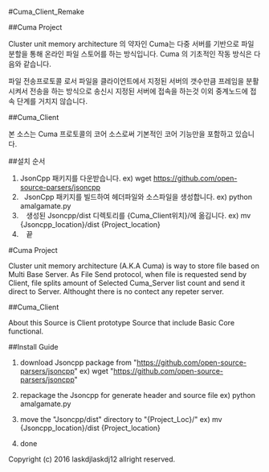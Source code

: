 

#Cuma_Client_Remake

##Cuma Project

Cluster unit memory architecture 의 약자인 Cuma는 다중 서버를 기반으로 파일 분할을 통해 온라인 파일 스토어를 하는 방식입니다. Cuma 의 기초적인 작동 방식은 다음와 같습니다.

파일 전송프로토콜 로서 파일을 클라이언트에서 지정된 서버의 갯수만큼 프레임을 분활시켜서 전송을 하는 방식으로 송신시 지정된 서버에 접속을 하는것 이외 중계노드에 접속 단계를 거치지 않습니다.

##Cuma_Client

본 소스는 Cuma 프로토콜의  코어 소스로써 기본적인 코어 기능만을 포함하고 있습니다.

##설치 순서 
1.  JsonCpp 패키지를 다운받습니다.
      ex) wget https://github.com/open-source-parsers/jsoncpp
2.    JsonCpp 패키지를 빌드하여 헤더파일와 소스파일을 생성합니다.
        ex) python amalgamate.py
3.    생성된 Jsoncpp/dist 디렉토리를 {Cuma_Client위치}/에 옮김니다.
        ex) mv {Jsoncpp_location}/dist {Project_location} 
4.    끝 


#Cuma Project

Cluster unit memory architecture (A.K.A Cuma) is way to store file based on Multi Base Server. As File Send protocol, when file is requested send by Client, file splits amount of Selected Cuma_Server list count and send it direct to Server. Althought there is no contect any repeter server.

##Cuma_Client

About this Source is Client prototype Source that include Basic Core functional.

##Install Guide


1. download Jsoncpp package from "https://github.com/open-source-parsers/jsoncpp"
   ex) wget "https://github.com/open-source-parsers/jsoncpp"

2. repackage the Jsoncpp for generate header and source file
    ex) python amalgamate.py
    
3. move the "Jsoncpp/dist" directory to "{Project_Loc}/"
    ex) mv {Jsoncpp_location}/dist {Project_location}
    
4. done


Copyright (c) 2016  laskdjlaskdj12 allright reserved.
